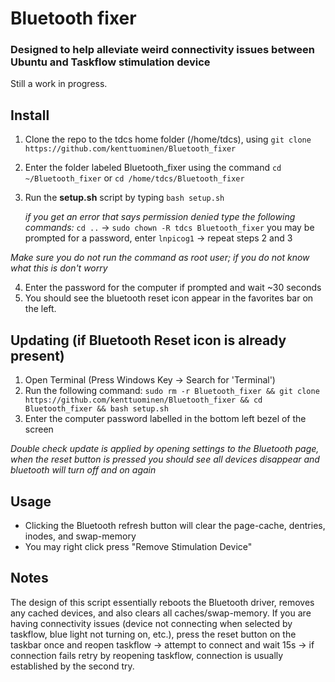 # Bluetooth fixer
### Designed to help alleviate weird connectivity issues between Ubuntu and Taskflow stimulation device

Still a work in progress.

## Install
1. Clone the repo to the tdcs home folder (/home/tdcs), using `git clone https://github.com/kenttuominen/Bluetooth_fixer`
2. Enter the folder labeled Bluetooth_fixer using the command `cd ~/Bluetooth_fixer` or `cd /home/tdcs/Bluetooth_fixer`
3. Run the **setup.sh** script by typing `bash setup.sh`

   *if you get an error that says permission denied type the following commands:*
   `cd ..` -> `sudo chown -R tdcs Bluetooth_fixer` you may be prompted for a password, enter `lnpicog1` -> repeat steps 2 and 3
   
*Make sure you do not run the command as root user; if you do not know what this is don't worry*

4. Enter the password for the computer if prompted and wait ~30 seconds
5. You should see the bluetooth reset icon appear in the favorites bar on the left.

## Updating (if Bluetooth Reset icon is already present)
1. Open Terminal (Press Windows Key -> Search for 'Terminal')
2. Run the following command: `sudo rm -r Bluetooth_fixer && git clone https://github.com/kenttuominen/Bluetooth_fixer && cd Bluetooth_fixer && bash setup.sh`
3. Enter the computer password labelled in the bottom left bezel of the screen

*Double check update is applied by opening settings to the Bluetooth page, when the reset button is pressed you should see all devices disappear and bluetooth will turn off and on again*

## Usage
- Clicking the Bluetooth refresh button will clear the page-cache, dentries, inodes, and swap-memory
- You may right click press "Remove Stimulation Device"

## Notes
The design of this script essentially reboots the Bluetooth driver, removes any cached devices, and also clears all caches/swap-memory. If you are having connectivity issues (device not connecting when selected by taskflow, blue light not turning on, etc.), press the reset button on the taskbar once and reopen taskflow -> attempt to connect and wait 15s -> if connection fails retry by reopening taskflow, connection is usually established by the second try.

